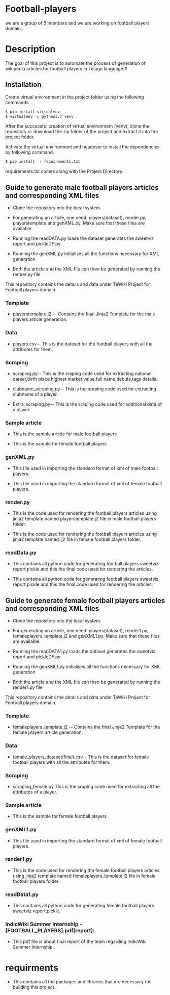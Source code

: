 # Football-players
we are a group of 5 members and we are working on football players domain.
# Description
The goal of this project is to automate the process of generation of wikipedia articles for football players in Telugu language.#
## Installation

Create virtual environment in the project folder using the following commands.

```bash
$ pip install virtualenv
$ virtualenv -p python3.7 venv
```
After the successful creation of virtual environment (venv), clone the repository or download the zip folder of the project and extract it into the project folder.

Activate the virtual environment and headover to install the dependencies by following command.
```bash
$ pip install -r requirements.txt
```
requirements.txt comes along with the Project Directory.
## Guide to generate male football players articles and corresponding XML files
* Clone the repository into the local system.

* For generating an article, one need: players(dataset), render.py, playerstemplate and genXML.py. Make sure that these files are available.

* Running the readDATA.py loads the dataset generates the sweetviz report and pickleDF.py

* Running the genXML.py initialises all the functions necessary for XML generation  

* Both the article and the XML file can then be generated by running the render.py file

This repository contains the details and data under TeWiki Project for Football players domain.
### Template 
* playerstemplate.j2 -- Contains the final Jinja2 Template for the male players article generation.

### Data
* players.csv-- This is the dataset for the football players with all the attributes for them.

### Scraping 

* scraping.py-- This is the sraping code used for extracting national career,birth place,highest market value,full name,debuts,tags details.

* clubname_scraping.py-- This is the sraping code used for extracting clubname of a player.

* Extra_scraping.py-- This is the sraping code used for additional data  of a player.

### Sample article 
* This is the sample article for male football players 

* This is the sample for female football players 
### genXML.py
  
* This file used in importing the standard format of xml of male football players.
 

* This file used in importing the standard format of xml of female football players.

### render.py

* This is the code used for rendering the football players articles using jinja2 template named playerstemplate.j2 file in male football players folder.

* This is the code used for rendering the football players articles using jinja2 template named .j2 file in female football players folder.

### readData.py
* This contains all python code for generating football players sweetviz report,pickle and this the final code used for rendering the articles.

* This contains all python code for generating football players sweetviz report,pickle and this the final code used for rendering the articles.

## Guide to generate female football players articles and corresponding XML files
* Clone the repository into the local system.

* For generating an article, one need: players(dataset), render1.py, femaleplayers_template.j2 and genXML1.py. Make sure that these files are available.

* Running the readDATA1.py loads the dataset generates the sweetviz report and pickleDF.py

* Running the genXML1.py initialises all the functions necessary for XML generation  

* Both the article and the XML file can then be generated by running the render1.py file

This repository contains the details and data under TeWiki Project for Football players domain.
### Template 
* femaleplayers_template.j2 -- Contains the final Jinja2 Template for the female players article generation.

### Data
* female_players_dataset(final).csv-- This is the dataset for female football players with all the attributes for them.
### Scraping 
* scraping_female.py This is the sraping code used for extracting all the attributes of a player.

### Sample article 
* This is the sample for female football players 
### genXML1.py
* This file used in importing the standard format of xml of female football players.

### render1.py
* This is the code used for rendering the female football players articles using jinja2 template named femaleplayers_template.j2 file in female football players folder.
### readData1.py 
* This contains all python code for generating female football players sweetviz report,pickle.
### IndicWiki Summer Internship - [FOOTBALL_PLAYERS].pdf(report):
* This pdf file is about final report of the team regarding IndicWiki Summer Internship.
# requirments 
* This contains all the packages and libraries that are necessary for building this project.

